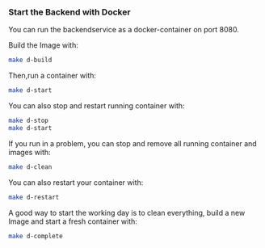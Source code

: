 ### Start the Backend with Docker
You can run the backendservice as a docker-container on port 8080.

Build the Image with:
```bash
make d-build
```

Then,run a container with:
```bash
make d-start
```
You can also stop and restart running container with:
```bash
make d-stop
make d-start
```

If you run in a problem, you can stop and remove all running container and images with:
```bash
make d-clean
```
You can also restart your container with:
```bash
make d-restart
```
A good way to start the working day is to clean everything, build a new Image and start a fresh container with:
```bash
make d-complete
```